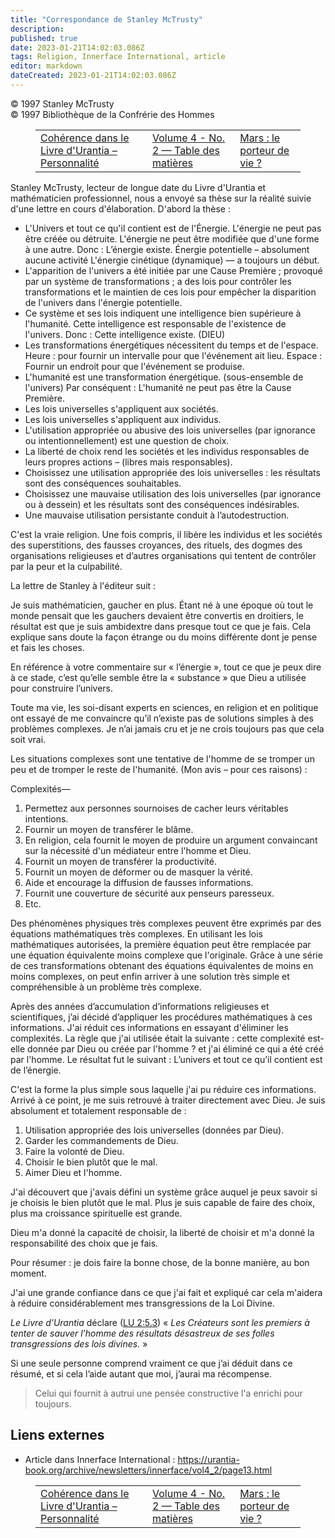 ```yaml
---
title: "Correspondance de Stanley McTrusty"
description: 
published: true
date: 2023-01-21T14:02:03.086Z
tags: Religion, Innerface International, article
editor: markdown
dateCreated: 2023-01-21T14:02:03.086Z
---
```


<p class="v-card v-sheet theme--light grey lighten-3 px-2">© 1997 Stanley McTrusty<br>© 1997 Bibliothèque de la Confrérie des Hommes</p>
<figure class="table chapter-navigator">
  <table>
    <tbody>
      <tr>
        <td>
        <a href="/fr/article/Jacques_Dupont/Consistency_in_The_Urantia_Book_Personality">
          <span class="mdi mdi-arrow-left-drop-circle"></span><span class="pl-2">Cohérence dans le Livre d'Urantia – Personnalité</span>
        </a>
        </td>
        <td>
        <a href="/fr/index/articles_innerface#volume-4-no-2">
          <span class="mdi mdi-book-open-variant"></span><span class="pl-2">Volume 4 - No. 2 — Table des matières</span>
        </a>
        </td>
        <td>
        <a href="/fr/article/Dick_Bain/Mars_The_Bearer_of_Life">
          <span class="pr-2">Mars : le porteur de vie ?</span><span class="mdi mdi-arrow-right-drop-circle"></span>
        </a>
        </td>
      </tr>
    </tbody>
  </table>
</figure>



Stanley McTrusty, lecteur de longue date du Livre d'Urantia et mathématicien professionnel, nous a envoyé sa thèse sur la réalité suivie d'une lettre en cours d'élaboration. D'abord la thèse :

- L'Univers et tout ce qu'il contient est de l'Énergie.
	L'énergie ne peut pas être créée ou détruite.
	L'énergie ne peut être modifiée que d'une forme à une autre.
	Donc : L’énergie existe.
	Énergie potentielle – absolument aucune activité
	L'énergie cinétique (dynamique) — a toujours un début.
- L'apparition de l'univers a été initiée par une Cause Première ; provoqué par un système de transformations ; a des lois pour contrôler les transformations et le maintien de ces lois pour empêcher la disparition de l'univers dans l'énergie potentielle.
- Ce système et ses lois indiquent une intelligence bien supérieure à l'humanité. Cette intelligence est responsable de l'existence de l'univers.
	Donc : Cette intelligence existe. (DIEU)
- Les transformations énergétiques nécessitent du temps et de l'espace.
	Heure : pour fournir un intervalle pour que l'événement ait lieu.
	Espace : Fournir un endroit pour que l'événement se produise.
- L'humanité est une transformation énergétique. (sous-ensemble de l'univers) Par conséquent : L'humanité ne peut pas être la Cause Première.
- Les lois universelles s'appliquent aux sociétés.
- Les lois universelles s'appliquent aux individus.
- L'utilisation appropriée ou abusive des lois universelles (par ignorance ou intentionnellement) est une question de choix.
- La liberté de choix rend les sociétés et les individus responsables de leurs propres actions – (libres mais responsables).
- Choisissez une utilisation appropriée des lois universelles : les résultats sont des conséquences souhaitables.
- Choisissez une mauvaise utilisation des lois universelles (par ignorance ou à dessein) et les résultats sont des conséquences indésirables.
- Une mauvaise utilisation persistante conduit à l’autodestruction.

C'est la vraie religion. Une fois compris, il libère les individus et les sociétés des superstitions, des fausses croyances, des rituels, des dogmes des organisations religieuses et d’autres organisations qui tentent de contrôler par la peur et la culpabilité.

La lettre de Stanley à l'éditeur suit :

Je suis mathématicien, gaucher en plus. Étant né à une époque où tout le monde pensait que les gauchers devaient être convertis en droitiers, le résultat est que je suis ambidextre dans presque tout ce que je fais. Cela explique sans doute la façon étrange ou du moins différente dont je pense et fais les choses.

En référence à votre commentaire sur « l’énergie », tout ce que je peux dire à ce stade, c’est qu’elle semble être la « substance » que Dieu a utilisée pour construire l’univers.

Toute ma vie, les soi-disant experts en sciences, en religion et en politique ont essayé de me convaincre qu’il n’existe pas de solutions simples à des problèmes complexes. Je n’ai jamais cru et je ne crois toujours pas que cela soit vrai.

Les situations complexes sont une tentative de l'homme de se tromper un peu et de tromper le reste de l'humanité. (Mon avis – pour ces raisons) :

Complexités—
1. Permettez aux personnes sournoises de cacher leurs véritables intentions.
2. Fournir un moyen de transférer le blâme.
3. En religion, cela fournit le moyen de produire un argument convaincant sur la nécessité d'un médiateur entre l'homme et Dieu.
4. Fournit un moyen de transférer la productivité.
5. Fournit un moyen de déformer ou de masquer la vérité.
6. Aide et encourage la diffusion de fausses informations.
7. Fournit une couverture de sécurité aux penseurs paresseux.
8. Etc.

Des phénomènes physiques très complexes peuvent être exprimés par des équations mathématiques très complexes. En utilisant les lois mathématiques autorisées, la première équation peut être remplacée par une équation équivalente moins complexe que l'originale. Grâce à une série de ces transformations obtenant des équations équivalentes de moins en moins complexes, on peut enfin arriver à une solution très simple et compréhensible à un problème très complexe.

Après des années d’accumulation d’informations religieuses et scientifiques, j’ai décidé d’appliquer les procédures mathématiques à ces informations. J'ai réduit ces informations en essayant d'éliminer les complexités. La règle que j'ai utilisée était la suivante : cette complexité est-elle donnée par Dieu ou créée par l'homme ? et j'ai éliminé ce qui a été créé par l'homme. Le résultat fut le suivant : L’univers et tout ce qu’il contient est de l’énergie.

C'est la forme la plus simple sous laquelle j'ai pu réduire ces informations. Arrivé à ce point, je me suis retrouvé à traiter directement avec Dieu. Je suis absolument et totalement responsable de :
1. Utilisation appropriée des lois universelles (données par Dieu).
2. Garder les commandements de Dieu.
3. Faire la volonté de Dieu.
4. Choisir le bien plutôt que le mal.
5. Aimer Dieu et l'homme.

J'ai découvert que j'avais défini un système grâce auquel je peux savoir si je choisis le bien plutôt que le mal. Plus je suis capable de faire des choix, plus ma croissance spirituelle est grande.

Dieu m'a donné la capacité de choisir, la liberté de choisir et m'a donné la responsabilité des choix que je fais.

Pour résumer : je dois faire la bonne chose, de la bonne manière, au bon moment.

J'ai une grande confiance dans ce que j'ai fait et expliqué car cela m'aidera à réduire considérablement mes transgressions de la Loi Divine.

_Le Livre d'Urantia_ déclare (<a id="a101_30"></a>[LU 2:5.3](/fr/The_Urantia_Book/2#p5_3)) « _Les Créateurs sont les premiers à tenter de sauver l’homme des résultats désastreux de ses folles transgressions des lois divines._ »

Si une seule personne comprend vraiment ce que j’ai déduit dans ce résumé, et si cela l’aide autant que moi, j’aurai ma récompense.

> Celui qui fournit à autrui une pensée constructive l'a enrichi pour toujours.

## Liens externes

* Article dans Innerface International : https://urantia-book.org/archive/newsletters/innerface/vol4_2/page13.html



<figure class="table chapter-navigator">
  <table>
    <tbody>
      <tr>
        <td>
        <a href="/fr/article/Jacques_Dupont/Consistency_in_The_Urantia_Book_Personality">
          <span class="mdi mdi-arrow-left-drop-circle"></span><span class="pl-2">Cohérence dans le Livre d'Urantia – Personnalité</span>
        </a>
        </td>
        <td>
        <a href="/fr/index/articles_innerface#volume-4-no-2">
          <span class="mdi mdi-book-open-variant"></span><span class="pl-2">Volume 4 - No. 2 — Table des matières</span>
        </a>
        </td>
        <td>
        <a href="/fr/article/Dick_Bain/Mars_The_Bearer_of_Life">
          <span class="pr-2">Mars : le porteur de vie ?</span><span class="mdi mdi-arrow-right-drop-circle"></span>
        </a>
        </td>
      </tr>
    </tbody>
  </table>
</figure>
